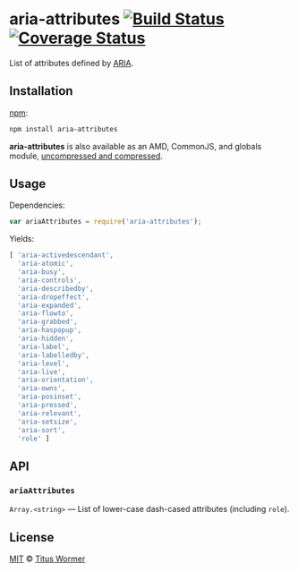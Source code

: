 # aria-attributes [![Build Status][build-badge]][build-page] [![Coverage Status][coverage-badge]][coverage-page]

List of attributes defined by [ARIA][spec].

## Installation

[npm][]:

```bash
npm install aria-attributes
```

**aria-attributes** is also available as an AMD, CommonJS, and globals
module, [uncompressed and compressed][releases].

## Usage

Dependencies:

```javascript
var ariaAttributes = require('aria-attributes');
```

Yields:

```js
[ 'aria-activedescendant',
  'aria-atomic',
  'aria-busy',
  'aria-controls',
  'aria-describedby',
  'aria-dropeffect',
  'aria-expanded',
  'aria-flowto',
  'aria-grabbed',
  'aria-haspopup',
  'aria-hidden',
  'aria-label',
  'aria-labelledby',
  'aria-level',
  'aria-live',
  'aria-orientation',
  'aria-owns',
  'aria-posinset',
  'aria-pressed',
  'aria-relevant',
  'aria-setsize',
  'aria-sort',
  'role' ]
```

## API

### `ariaAttributes`

`Array.<string>` — List of lower-case dash-cased attributes (including
`role`).

## License

[MIT][license] © [Titus Wormer][author]

<!-- Definition -->

[build-badge]: https://img.shields.io/travis/wooorm/aria-attributes.svg

[build-page]: https://travis-ci.org/wooorm/aria-attributes

[coverage-badge]: https://img.shields.io/codecov/c/github/wooorm/aria-attributes.svg

[coverage-page]: https://codecov.io/github/wooorm/aria-attributes?branch=master

[npm]: https://docs.npmjs.com/cli/install

[releases]: https://github.com/wooorm/aria-attributes/releases

[license]: LICENSE

[author]: http://wooorm.com

[spec]: https://www.w3.org/TR/aria-in-html/
